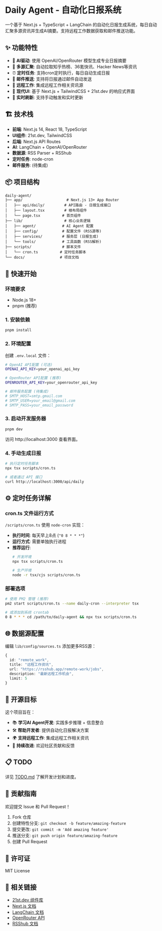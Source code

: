 # Daily Agent - 自动化日报系统

一个基于 Next.js + TypeScript + LangChain 的自动化日报生成系统，每日自动汇聚多源资讯并生成AI摘要。支持远程工作数据获取和邮件推送功能。

## ✨ 功能特性

- 🤖 **AI驱动**: 使用 OpenAI/OpenRouter 模型生成专业日报摘要
- 📡 **多源汇聚**: 自动拉取知乎热榜、36氪快讯、Hacker News等资讯
- ⏰ **定时任务**: 支持cron定时执行，每日自动生成日报
- 📧 **邮件推送**: 支持将日报通过邮件自动发送
- 💼 **远程工作**: 集成远程工作相关资讯源
- 🎨 **现代UI**: 基于 Next.js + TailwindCSS + 21st.dev 的响应式界面
- 📱 **实时刷新**: 支持手动触发和实时更新

## 🏗️ 技术栈

- **前端**: Next.js 14, React 18, TypeScript
- **UI组件**: 21st.dev, TailwindCSS
- **后端**: Next.js API Routes
- **AI**: LangChain + OpenAI/OpenRouter
- **数据源**: RSS Parser + RSShub
- **定时任务**: node-cron
- **邮件服务**: (待集成)

## 📦 项目结构

```
daily-agent/
├── app/                    # Next.js 13+ App Router
│   ├── api/daily/         # API路由 - 日报生成接口
│   ├── layout.tsx         # 根布局组件
│   └── page.tsx          # 首页组件
├── lib/                   # 核心业务逻辑
│   ├── agent/            # AI Agent 配置
│   ├── config/           # 配置文件 (RSS源等)
│   ├── services/         # 服务层 (日报生成)
│   └── tools/            # 工具函数 (RSS解析)
├── scripts/              # 脚本文件
│   └── cron.ts          # 定时任务脚本
└── docs/                # 项目文档
```

## 🚀 快速开始

### 环境要求
- Node.js 18+
- pnpm (推荐)

### 1. 安装依赖
```bash
pnpm install
```

### 2. 环境配置
创建 `.env.local` 文件：
```bash
# OpenAI API配置 (可选)
OPENAI_API_KEY=your_openai_api_key

# OpenRouter API配置 (推荐)
OPENROUTER_API_KEY=your_openrouter_api_key

# 邮件服务配置 (待集成)
# SMTP_HOST=smtp.gmail.com
# SMTP_USER=your_email@gmail.com
# SMTP_PASS=your_email_password
```

### 3. 启动开发服务器
```bash
pnpm dev
```

访问 http://localhost:3000 查看界面。

### 4. 手动生成日报
```bash
# 执行定时任务脚本
npx tsx scripts/cron.ts

# 或者通过 API 接口
curl http://localhost:3000/api/daily
```

## ⚙️ 定时任务详解

### cron.ts 文件运行方式
`/scripts/cron.ts` 使用 `node-cron` 实现：
- **执行时间**: 每天早上8点 (`"0 8 * * *"`)
- **运行方式**: 需要单独执行进程
- **推荐运行**:
  ```bash
  # 开发环境
  npx tsx scripts/cron.ts

  # 生产环境
  node -r tsx/cjs scripts/cron.ts
  ```

### 部署选项
```bash
# 使用 PM2 管理 (推荐)
pm2 start scripts/cron.ts --name daily-cron --interpreter tsx

# 或添加到系统 crontab
0 8 * * * cd /path/to/daily-agent && npx tsx scripts/cron.ts
```

## 🌐 数据源配置

编辑 `lib/config/sources.ts` 添加更多RSS源：
```typescript
{
  id: "remote_work",
  title: "远程工作资讯",
  url: "https://rsshub.app/remote-work/jobs",
  description: "最新远程工作机会",
  limit: 5
}
```

## 🤝 开源目标

这个项目旨在：
- 📚 **学习AI Agent开发**: 实践多步推理 + 信息整合
- 🛠️ **帮助开发者**: 提供自动化日报解决方案
- 🌍 **支持远程工作**: 集成远程工作相关资讯
- 🔄 **持续改进**: 欢迎社区贡献和反馈

## 📋 TODO
详见 [TODO.md](./TODO.md) 了解开发计划和进度。

## 🤝 贡献指南

欢迎提交 Issue 和 Pull Request！

1. Fork 仓库
2. 创建特性分支: `git checkout -b feature/amazing-feature`
3. 提交更改: `git commit -m 'Add amazing feature'`
4. 推送分支: `git push origin feature/amazing-feature`
5. 创建 Pull Request

## 📄 许可证

MIT License

## 🔗 相关链接

- [21st.dev 组件库](https://21st.dev)
- [Next.js 文档](https://nextjs.org/docs)
- [LangChain 文档](https://js.langchain.com/)
- [OpenRouter API](https://openrouter.ai/docs)
- [RSShub 文档](https://docs.rsshub.app/)
